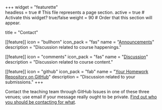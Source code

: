 +++
widget = "featurette"  
headless = true  # This file represents a page section.
active = true  # Activate this widget? true/false
weight = 90  # Order that this section will appear.

title = "Contact"

[[feature]]
  icon = "bullhorn"
  icon_pack = "fas"
  name = "[Announcements](https://github.com/STAT545-UBC-hw-2019-20/Announcements/)"
  description = "Discussion related to course happenings."
  
[[feature]]
  icon = "comments"
  icon_pack = "fas"
  name = "[Discussion](https://github.com/STAT545-UBC/Discussion)"
  description = "Discussion related to course content."  
  
[[feature]]
  icon = "github"
  icon_pack = "fab"
  name = "[Your Homework Repository on GitHub](https://github.com/STAT545-UBC-hw-2019-20)"
  description = "Discussion related to your submissions."
+++

Contact the teaching team through GitHub Issues in one of these three venues; use email if your message really ought to be private. [Find out who you should be contacting for what](/whotocontact).